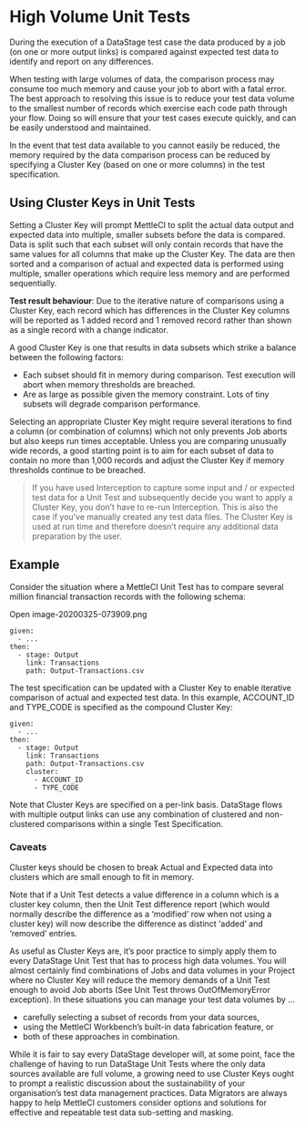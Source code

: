 # High Volume Unit Tests

During the execution of a DataStage test case the data produced by a job (on one or more output links) is compared against expected test data to identify and report on any differences. 

When testing with large volumes of data, the comparison process may consume too much memory and cause your job to abort with a fatal error.  The best approach to resolving this issue is to reduce your test data volume to the smallest number of records which exercise each code path through your flow.  Doing so will ensure that your test cases execute quickly, and can be easily understood and maintained.

In the event that test data available to you cannot easily be reduced, the memory required by the data comparison process can be reduced by specifying a Cluster Key (based on one or more columns) in the test specification.

## Using Cluster Keys in Unit Tests

Setting a Cluster Key will prompt MettleCI to split the actual data output and expected data into multiple, smaller subsets before the data is compared.  Data is split such that each subset will only contain records that have the same values for all columns that make up the Cluster Key.  The data are then sorted and a comparison of actual and expected data is performed using multiple, smaller operations which require less memory and are performed sequentially.  

**Test result behaviour**: Due to the iterative nature of comparisons using a Cluster Key, each record which has differences in the Cluster Key columns will be reported as 1 added record and 1 removed record rather than shown as a single record with a change indicator.

A good Cluster Key is one that results in data subsets which strike a balance between the following factors:

* Each subset should fit in memory during comparison. Test execution will abort when memory thresholds are breached.
* Are as large as possible given the memory constraint. Lots of tiny subsets will degrade comparison performance.

Selecting an appropriate Cluster Key might require several iterations to find a column (or combination of columns) which not only prevents Job aborts but also keeps run times acceptable.  Unless you are comparing unusually wide records, a good starting point is to aim for each subset of data to contain no more than 1,000 records and adjust the Cluster Key if memory thresholds continue to be breached.

> If you have used Interception to capture some input and / or expected test data for a Unit Test and subsequently decide you want to apply a Cluster Key, you don’t have to re-run Interception. This is also the case if you’ve manually created any test data files. The Cluster Key is used at run time and therefore doesn’t require any additional data preparation by the user.

## Example

Consider the situation where a MettleCI Unit Test has to compare several million financial transaction records with the following schema:

Open image-20200325-073909.png

```
given:
  - ...
then:
  - stage: Output
    link: Transactions
    path: Output-Transactions.csv
```

The test specification can be updated with a Cluster Key to enable iterative comparison of actual and expected test data.  In this example, ACCOUNT_ID and TYPE_CODE is specified as the compound Cluster Key:

```
given:
  - ...
then:
  - stage: Output
    link: Transactions
    path: Output-Transactions.csv
    cluster:
      - ACCOUNT_ID
      - TYPE_CODE
```

Note that Cluster Keys are specified on a per-link basis. DataStage flows with multiple output links can use any combination of clustered and non-clustered comparisons within a single Test Specification.

### Caveats

Cluster keys should be chosen to break Actual and Expected data into clusters which are small enough to fit in memory. 

Note that if a Unit Test detects a value difference in a column which is a cluster key column, then the Unit Test difference report (which would normally describe the difference as a ‘modified’ row when not using a cluster key) will now describe the difference as distinct ‘added’ and ‘removed’ entries.  

As useful as Cluster Keys are, it’s poor practice to simply apply them to every DataStage Unit Test that has to process high data volumes. You will almost certainly find combinations of Jobs and data volumes in your Project where no Cluster Key will reduce the memory demands of a Unit Test enough to avoid Job aborts (See Unit Test throws OutOfMemoryError exception). In these situations you can manage your test data volumes by …

* carefully selecting a subset of records from your data sources,
* using the MettleCI Workbench’s built-in data fabrication feature, or 
* both of these approaches in combination.

While it is fair to say every DataStage developer will, at some point, face the challenge of having to run DataStage Unit Tests where the only data sources available are full volume, a growing need to use Cluster Keys ought to prompt a realistic discussion about the sustainability of your organisation’s test data management practices. Data Migrators are always happy to help MettleCI customers consider options and solutions for effective and repeatable test data sub-setting and masking.


